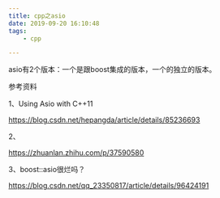 ```yaml
---
title: cpp之asio
date: 2019-09-20 16:10:48
tags:
	- cpp

---
```




asio有2个版本：一个是跟boost集成的版本，一个的独立的版本。



参考资料

1、Using Asio with C++11

https://blog.csdn.net/hepangda/article/details/85236693

2、

https://zhuanlan.zhihu.com/p/37590580

3、boost::asio很烂吗？

https://blog.csdn.net/qq_23350817/article/details/96424191